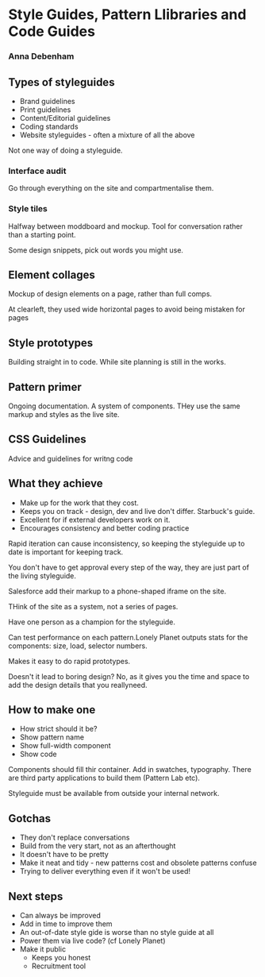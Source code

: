 # Style Guides, Pattern Llibraries and Code Guides
### Anna Debenham

## Types of styleguides

* Brand guidelines
* Print guidelines
* Content/Editorial guidelines
* Coding standards
* Website styleguides - often a mixture of all the above

Not one way of doing a styleguide.

### Interface audit

Go through everything on the site and compartmentalise them.

### Style tiles

Halfway between moddboard and mockup. Tool for conversation rather than a starting point.

Some design snippets, pick out words you might use.

## Element collages

Mockup of design elements on a page, rather than full comps.

At clearleft, they used wide horizontal pages to avoid being mistaken for pages

## Style prototypes

Building straight in to code. While site planning is still in the works.

## Pattern primer

Ongoing documentation. A system of components. THey use the same markup and styles as the live site.

## CSS Guidelines

Advice and guidelines for writng code

## What they achieve

* Make up for the work that they cost.
* Keeps you on track - design, dev and live don't differ. Starbuck's guide.
* Excellent for if external developers work on it.
* Encourages consistency and better coding practice

Rapid iteration can cause inconsistency, so keeping the styleguide up to date is important for keeping track.

You don't have to get approval every step of the way, they are just part of the living styleguide.

Salesforce add their markup to a phone-shaped iframe on the site.

THink of the site as a system, not a series of pages.

Have one person as a champion for the styleguide.

Can test performance on each pattern.Lonely Planet outputs stats for the components: size, load, selector numbers.

Makes it easy to do rapid prototypes.

Doesn't it lead to boring design? No, as it gives you the time and space to add the design details that you reallyneed.

## How to make one

* How strict should it be?
* Show pattern name
* Show full-width component
* Show code

Components should fill thir container. Add in swatches, typography. There are third party applications to build them (Pattern Lab etc).

Styleguide must be available from outside your internal network.

## Gotchas

* They don't replace conversations
* Build from the very start, not as an afterthought
* It doesn't have to be pretty
* Make it neat and tidy - new patterns cost and obsolete patterns confuse
* Trying to deliver everything even if it won't be used!

## Next steps

* Can always be improved
* Add in time to improve them
* An out-of-date style gide is worse than no style guide at all
* Power them via live code? (cf Lonely Planet)
* Make it public
  * Keeps you honest
  * Recruitment tool




